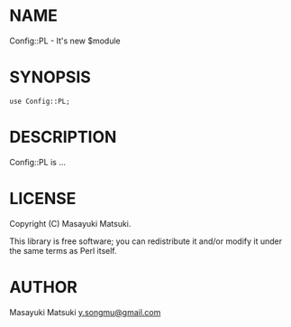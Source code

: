 # NAME

Config::PL - It's new $module

# SYNOPSIS

    use Config::PL;

# DESCRIPTION

Config::PL is ...

# LICENSE

Copyright (C) Masayuki Matsuki.

This library is free software; you can redistribute it and/or modify
it under the same terms as Perl itself.

# AUTHOR

Masayuki Matsuki <y.songmu@gmail.com>
